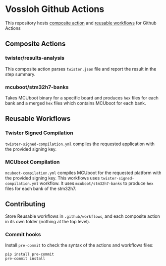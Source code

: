 # Vossloh Github Actions

This repository hosts [composite action](https://docs.github.com/en/actions/creating-actions/creating-a-composite-action) and [reusable workflows](https://docs.github.com/en/actions/using-workflows/reusing-workflows) for Github Actions

## Composite Actions
### twister/results-analysis
This composite action parses `twister.json` file and report the result in the step summary.


### mcuboot/stm32h7-banks
Takes MCUboot binary for a specific board and produces `hex` files for each bank and a merged `hex` files which contains MCUboot for each bank.


## Reusable Workflows
### Twister Signed Compilation
`twister-signed-compilation.yml` compiles the requested application with the provided signing key.

### MCUboot Compilation
`mcuboot-compilation.yml` compiles MCUboot for the requested platform with the provided signing key.
This workflows uses `twister-signed-compilation.yml` workflow.
It uses `mcuboot/stm32h7-banks` to produce `hex` files for each bank of the stm32h7.

## Contributing
Store Reusable workflows in `.github/workflows`, and each composite action in its own folder (nothing at the top level).

### Commit hooks
Install `pre-commit` to check the syntax of the actions and workflows files:
```
pip install pre-commit
pre-commit install
```
